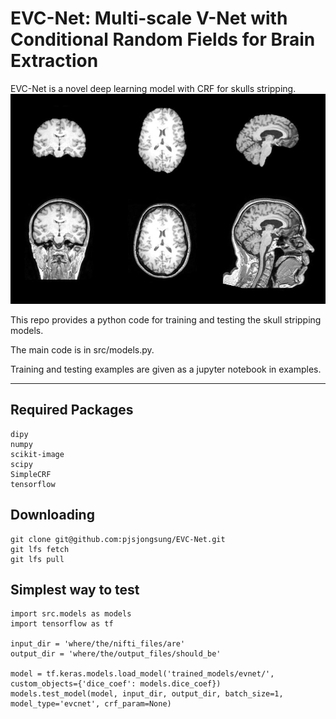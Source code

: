 # EVC-Net: Multi-scale V-Net with Conditional Random Fields for Brain Extraction
EVC-Net is a novel deep learning model with CRF for skulls stripping.
<img src='test_images/readme_figure.png' width=1000>

This repo provides a python code for training and testing the skull stripping models.

The main code is in src/models.py.

Training and testing examples are given as a jupyter notebook in examples.
***
## Required Packages
```
dipy
numpy
scikit-image
scipy
SimpleCRF
tensorflow
```

## Downloading
```
git clone git@github.com:pjsjongsung/EVC-Net.git
git lfs fetch
git lfs pull
```

## Simplest way to test
```
import src.models as models
import tensorflow as tf

input_dir = 'where/the/nifti_files/are'
output_dir = 'where/the/output_files/should_be'

model = tf.keras.models.load_model('trained_models/evnet/', custom_objects={'dice_coef': models.dice_coef})
models.test_model(model, input_dir, output_dir, batch_size=1, model_type='evcnet', crf_param=None)
```

